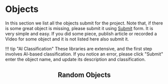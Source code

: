 # Objects

In this section we list all the objects submit for the project. Note that, if there is some great object is missing, please submit it using [Submit](../submit.md) form. It is very simple and easy. If you did some piece, publish article or recorded a Video for some object and it is not listed here also submit it. 

!!! tip "AI Classification"
    These libraries are extensive, and the first step involves AI-based classification. If you notice an error, please click "Submit" enter the object name, and update its description and classification.

<h2 align="center"><b>Random Objects</b></h2>

<div class="grid cards ">
    <ul id="random-objects"></ul>
</div>


<script>
document.addEventListener("DOMContentLoaded", () => {
    const response = await fetch(`${window.location.href}/../all_objects.json`);
    addObjects(false, response);
});
</script>

